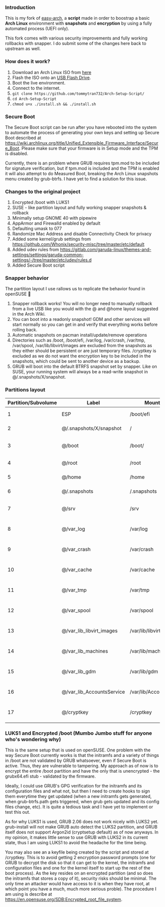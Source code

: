 ### Introduction
This is my fork of [easy-arch](https://github.com/classy-giraffe/easy-arch), a **script** made in order to boostrap a basic **Arch Linux** environment with **snapshots** and **encryption** by using a fully automated process (UEFI only).

This fork comes with various security improvements and fully working rollbacks with snapper. I do submit some of the changes here back to upstream as well.

### How does it work?
1. Download an Arch Linux ISO from [here](https://archlinux.org/download/)
2. Flash the ISO onto an [USB Flash Drive](https://wiki.archlinux.org/index.php/USB_flash_installation_medium).
3. Boot the live environment.
4. Connect to the internet.
5. `git clone https://github.com/tommytran732/Arch-Setup-Script/`
6. `cd Arch-Setup-Script`
7. `chmod u+x ./install.sh && ./install.sh`

### Secure Boot
The Secure Boot script can be run after you have rebooted into the system to automate the process of generating your own keys and setting up Secure Boot described at https://wiki.archlinux.org/title/Unified_Extensible_Firmware_Interface/Secure_Boot. Please make sure that your firmware is in Setup mode and the TPM is disabled.

Currently, there is an problem where GRUB requires tpm.mod to be included for signature verification, but if tpm.mod is included and the TPM is enabled it will also attempt to do Measured Boot, breaking the Arch Linux snapshots menu created by grub-btrfs. I have yet to find a solution for this issue.

### Changes to the original project
1. Encrypted /boot with LUKS1
2. SUSE - like partition layout and fully working snapper snapshots & rollback
3. Minimally setup GNOME 40 with pipewire
4. AppArmor and Firewalld enabled by default
5. Defaulting umask to 077
6. Randomize Mac Address and disable Connectivity Check for privacy
7. Added some kernel/grub settings from https://github.com/Whonix/security-misc/tree/master/etc/default
8. Added udev rules from https://gitlab.com/garuda-linux/themes-and-settings/settings/garuda-common-settings/-/tree/master/etc/udev/rules.d
9. Added Secure Boot script

### Snapper behavior
The partition layout I use rallows us to replicate the behavior found in openSUSE 🦎
1. Snapper rollback <number> works! You will no longer need to manually rollback from a live USB like you would with the @ and @home layout suggested in the Arch Wiki.
2. You can boot into a readonly snapshot! GDM and other services will start normally so you can get in and verify that everything works before rolling back.
3. Automatic snapshots on pacman install/update/remove operations
4. Directories such as /boot, /boot/efi, /var/log, /var/crash, /var/tmp, /var/spool, /var/lib/libvirt/images are excluded from the snapshots as they either should be persistent or are just temporary files. /cryptkey is excluded as we do not want the encryption key to be included in the snapshots, which could be sent to another device as a backup.
5. GRUB will boot into the default BTRFS snapshot set by snapper. Like on SUSE, your running system will always be a read-write snapshot in @/.snapshots/X/snapshot. 

### Partitions layout 

| Partition/Subvolume | Label                        | Mountpoint               | Notes                       |
|---------------------|------------------------------|--------------------------|-----------------------------|
| 1                   | ESP                          | /boot/efi                | Unencrypted FAT32           |
| 2                   | @/.snapshots/X/snapshot      | /                        | Encrypted BTRFS             |
| 3                   | @/boot                       | /boot/                   | Encrypted BTRFS (nodatacow) |
| 4                   | @/root                       | /root                    | Encrypted BTRFS             |
| 5                   | @/home                       | /home                    | Encrypted BTRFS             |
| 6                   | @/.snapshots                 | /.snapshots              | Encrypted BTRFS             |
| 7                   | @/srv                        | /srv                     | Encrypted BTRFS (nodatacow) |
| 8                   | @/var_log                    | /var/log                 | Encrypted BTRFS (nodatacow) |
| 9                   | @/var_crash                  | /var/crash               | Encrypted BTRFS (nodatacow) |
| 10                  | @/var_cache                  | /var/cache               | Encrypted BTRFS (nodatacow) |
| 11                  | @/var_tmp                    | /var/tmp                 | Encrypted BTRFS (nodatacow) |
| 12                  | @/var_spool                  | /var/spool               | Encrypted BTRFS (nodatacow) |
| 13                  | @/var_lib_libvirt_images     | /var/lib/libvirt/images  | Encrypted BTRFS (nodatacow) |
| 14                  | @/var_lib_machines           | /var/lib/machines        | Encrypted BTRFS (nodatacow) |
| 15                  | @/var_lib_gdm                | /var/lib/gdm             | Encrypted BTRFS (nodatacow) |
| 16                  | @/var_lib_AccountsService    | /var/lib/AccountsService | Encrypted BTRFS (nodatacow) |
| 17                  | @/cryptkey                   | /cryptkey                | Encrypted BTRFS (nodatacow) |

### LUKS1 and Encrypted /boot (Mumbo Jumbo stuff for anyone who's wondering why)
This is the same setup that is used on openSUSE. One problem with the way Secure Boot currently works is that the initramfs and a variety of things in /boot are not validated by GRUB whatsoever, even if Secure Boot is active. Thus, they are vulnerable to tampering. My approach as of now is to encrypt the entire /boot partition and have the only that is unencrypted - the grubx64.efi stub - validated by the firmware. 

Ideally, I could use GRUB's GPG verification for the initramfs and its configuration files and what not, but then I need to create hooks to sign them everytime they get updated (when a new initramfs gets generated, when grub-btrfs.path gets triggered, when grub gets updated and its config files change, etc). It is quite a tedious task and I have yet to implement or test this out.

As for why LUKS1 is used, GRUB 2.06 does not work nicely with LUKS2 yet. grub-install will not make GRUB auto detect the LUKS2 partition, and GRUB itself does not support Argon2id (cryptsetup default) as of now anyways. In my opinion, it makes little sense to use GRUB with LUKS2 in its current state, thus I am using LUKS1 to avoid the headache for the time being.

You may also see an a keyfile being created by the script and stored at /cryptkey. This is to avoid getting 2 encryption password prompts (one for GRUB to decrypt the disk so that it can get to the kernel, the initramfs and configuration files and one for the kernel itself to start up the rest of the boot process). As the key resides on an encrypted partition (and so does the initramfs that stores a copy of it), security risks should be minimal. The only time an attacker would have access to it is when they have root, at which point you have a much, much more serious proble). The procedure I am using is describe at https://en.opensuse.org/SDB:Encrypted_root_file_system.
